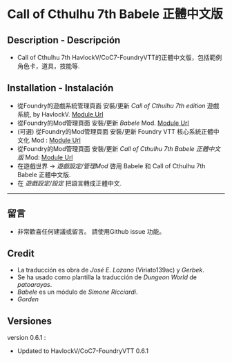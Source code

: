 # Call of Cthulhu 7th Babele 正體中文版

## Description - Descripción  

* Call of Cthulhu 7th HavlockV/CoC7-FoundryVTT的正體中文版，包括範例角色卡，道具，技能等.

## Installation - Instalación  

* 從Foundry的遊戲系統管理頁面 安裝/更新 _Call of Cthulhu 7th edition_ 遊戲系統, by HavlockV.
[Module Url](https://foundryvtt.com/packages/CoC7/)
* 從Foundry的Mod管理頁面 安裝/更新 _Babele_ Mod.
[Module Url](https://foundryvtt.com/packages/babele/)
* (可選) 從Foundry的Mod管理頁面 安裝/更新 Foundry VTT 核心系統正體中文化 Mod :
[Module Url](https://foundryvtt.com/packages/foundry_zh-tw)
* 從Foundry的Mod管理頁面 安裝/更新 _Call of Cthulhu 7th Babele 正體中文版_ Mod:
[Module Url](https://foundryvtt.com/packages/call-of-cthulhu-7th-babele-zh-tw/)
* 在遊戲世界 ->  _遊戲設定/管理Mod_ 啓用 Babele 和 Call of Cthulhu 7th Babele 正體中文版.
* 在 _遊戲設定/設定_ 把語言轉成正體中文.
----
## 留言 

* 非常歡喜任何建議或留言。 請使用Github issue 功能。

## Credit  

* La traducción es obra de *José E. Lozano* (Viriato139ac) y *Gerbek*.
* Se ha usado como plantilla la traducción de *Dungeon World* de *patoarayas*.
* *Babele* es un módulo de *Simone Ricciardi*.
* *Gorden*

## Versiones

version 0.6.1 :

* Updated to HavlockV/CoC7-FoundryVTT 0.6.1
